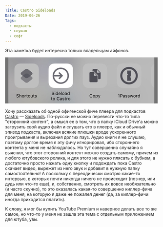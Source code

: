 ```yaml
---
Title: Castro Sideloads
Date: 2019-06-26
Tags:
  - подкасты
  - слушаю
  - софт
---
```


Эта заметка будет интересна только владельцам айфонов.

![Castro](images/castro.jpg)

Хочу рассказать об одной офигенской фиче плеера для подкастов [Castro](https://castro.fm/) — [Sideloads](https://blog.supertop.co/post/180053222292/now-playing-in-castro-32-audiobooks). По-русски ее можно перевести что-то типа "сторонний контент", а смысл ее в том, что в папку iCloud Drive'а можно загрузить свой аудио файл и слушать его в плеере, как и обычный эпизод подкаста, включая всякие плюшки вроде ускоренного проигрывания и вырезания долгих пауз. Аудио книги я не слушаю, поэтому долгое время я эту фичу игнорировал, ибо стороннего контента у меня не наблюдалось. Но тут совершенно случайно я выяснил, что этот сторонний контент можно создать самому, причем из любого ютубовского ролика, и для этого не нужно плясать с бубном, а достаточно просто нажать одну кнопку и подождать пока Castro скачает видео, вырежет из него звук и добавит в нужную папку самостоятельно! А поскольку я переодически смотрю какие-то интервью, в которых почти никогда ничего не происходит (познер, или дудь или что-то еще), и, собственно, смотреть их вовсе необязательно (и часто скучно), то это оказалась какая-то совершенно киллер-фича для меня, на которую я даже не пожалел денег (да, за киллер-фичи иногда приходится платить).

К слову, я мог бы купить YouTube Premium и наверное делать все то же самое, но что-то у меня не зашла эта тема с отдельным приложением для ютуба, увы.